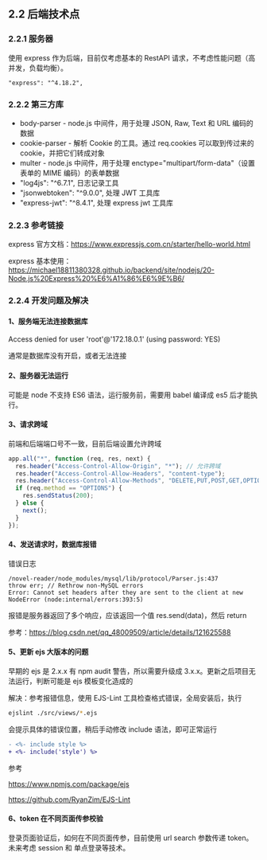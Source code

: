 ## 2.2 后端技术点

### 2.2.1 服务器

使用 express 作为后端，目前仅考虑基本的 RestAPI 请求，不考虑性能问题（高并发，负载均衡）。

```
"express": "^4.18.2",
```

### 2.2.2 第三方库

- body-parser - node.js 中间件，用于处理 JSON, Raw, Text 和 URL 编码的数据
- cookie-parser - 解析 Cookie 的工具。通过 req.cookies 可以取到传过来的 cookie，并把它们转成对象
- multer - node.js 中间件，用于处理 enctype="multipart/form-data"（设置表单的 MIME 编码）的表单数据
- "log4js": "^6.7.1", 日志记录工具
- "jsonwebtoken": "^9.0.0", 处理 JWT 工具库
- "express-jwt": "^8.4.1", 处理 express jwt 工具库

### 2.2.3 参考链接

express 官方文档：https://www.expressjs.com.cn/starter/hello-world.html

express 基本使用：https://michael18811380328.github.io/backend/site/nodejs/20-Node.js%20Express%20%E6%A1%86%E6%9E%B6/

### 2.2.4 开发问题及解决

#### 1、服务端无法连接数据库

Access denied for user 'root'@'172.18.0.1' (using password: YES)

通常是数据库没有开启，或者无法连接

#### 2、服务器无法运行

可能是 node 不支持 ES6 语法，运行服务前，需要用 babel 编译成 es5 后才能执行。

#### 3、请求跨域

前端和后端端口号不一致，目前后端设置允许跨域

```js
app.all("*", function (req, res, next) {
  res.header("Access-Control-Allow-Origin", "*"); // 允许跨域
  res.header("Access-Control-Allow-Headers", "content-type");
  res.header("Access-Control-Allow-Methods", "DELETE,PUT,POST,GET,OPTIONS");
  if (req.method == "OPTIONS") {
    res.sendStatus(200);
  } else {
    next();
  }
});
```

#### 4、发送请求时，数据库报错

错误日志

```
/novel-reader/node_modules/mysql/lib/protocol/Parser.js:437
throw err; // Rethrow non-MySQL errors
Error: Cannot set headers after they are sent to the client at new NodeError (node:internal/errors:393:5)
```

报错是服务器返回了多个响应，应该返回一个值 res.send(data)，然后 return

参考：https://blog.csdn.net/qq_48009509/article/details/121625588

#### 5、更新 ejs 大版本的问题

早期的 ejs 是 2.x.x 有 npm audit 警告，所以需要升级成 3.x.x。更新之后项目无法运行，判断可能是 ejs 模板变化造成的

解决：参考报错信息，使用 EJS-Lint 工具检查格式错误，全局安装后，执行

```bash
ejslint ./src/views/*.ejs
```

会提示具体的错误位置，稍后手动修改 include 语法，即可正常运行

```diff
- <%- include style %>
+ <%- include('style') %>
```

参考

https://www.npmjs.com/package/ejs

https://github.com/RyanZim/EJS-Lint

#### 6、token 在不同页面传参校验

登录页面验证后，如何在不同页面传参，目前使用 url search 参数传递 token。未来考虑 session 和 单点登录等技术。

